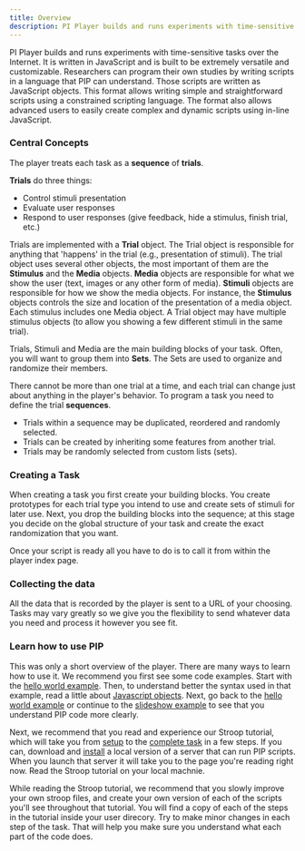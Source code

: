 ```yaml
---
title: Overview
description: PI Player builds and runs experiments with time-sensitive tasks over the Internet.
---
```


PI Player builds and runs experiments with time-sensitive tasks over the Internet. It is written in JavaScript and is built to be extremely versatile and customizable.
Researchers can program their own studies by writing scripts in a language that PIP can understand. Those scripts are written as JavaScript objects. This format allows writing simple and straightforward scripts using a constrained scripting language. The format also allows advanced users to easily create complex and dynamic scripts using in-line JavaScript.

### Central Concepts
The player treats each task as a **sequence** of **trials**.

**Trials** do three things:

* Control stimuli presentation
* Evaluate user responses
* Respond to user responses (give feedback, hide a stimulus, finish trial, etc.)

Trials are implemented with a **Trial** object. The Trial object is responsible for anything that 'happens' in the trial (e.g., presentation of stimuli). The trial object uses several other objects, the most important of them are the **Stimulus** and the **Media** objects. **Media** objects are responsible for what we show the user (text, images or any other form of media). **Stimuli** objects are responsible for how we show the media objects. For instance, the **Stimulus** objects controls the size and location of the presentation of a media object. Each stimulus includes one Media object. A Trial object may have multiple stimulus objects (to allow you showing a few different stimuli in the same trial).

Trials, Stimuli and Media are the main building blocks of your task. Often, you will want to group them into **Sets**. The Sets are used to organize and randomize their members.

There cannot be more than one trial at a time, and each trial can change just about anything in the player's behavior. To program a task you need to define the trial **sequences**.

* Trials within a sequence may be duplicated, reordered and randomly selected.
* Trials can be created by inheriting some features from another trial.
* Trials may be randomly selected from custom lists (sets).

### Creating a Task

When creating a task you first create your building blocks. You create prototypes for each trial type you intend to use and create sets of stimuli for later use. Next, you drop the building blocks into the sequence; at this stage you decide on the global structure of your task and create the exact randomization that you want.

Once your script is ready all you have to do is to call it from within the player index page.

### Collecting the data
All the data that is recorded by the player is sent to a URL of your choosing. Tasks may vary greatly so we give you the flexibility to send whatever data you need and process it however you see fit.

### Learn how to use PIP
This was only a short overview of the player. There are many ways to learn how to use it.
We recommend you first see some code examples. Start with the [hello world example](./hello.md). Then, to understand better the syntax used in that example, read a little about [Javascript objects](./javascript.md). Next, go back to the [hello world example](./hello.md) or continue to the [slideshow example](./slideshow.md) to see that you understand PIP code more clearly.

Next, we recommend that you read and experience our Stroop tutorial, which will take you from [setup](./stroop-setup.md) to the [complete task](./stroop-task.md) in a few steps. If you can, download and [install](./install.md) a local version of a server that can run PIP scripts. When you launch that server it will take you to the page you're reading right now. Read the Stroop tutorial on your local machnie.

While reading the Stroop tutorial, we recommend that you slowly improve your own stroop files, and create your own version of each of the scripts you'll see throughout that tutorial. You will find a copy of each of the steps in the tutorial inside your user direcory. Try to make minor changes in each step of the task. That will help you make sure you understand what each part of the code does.